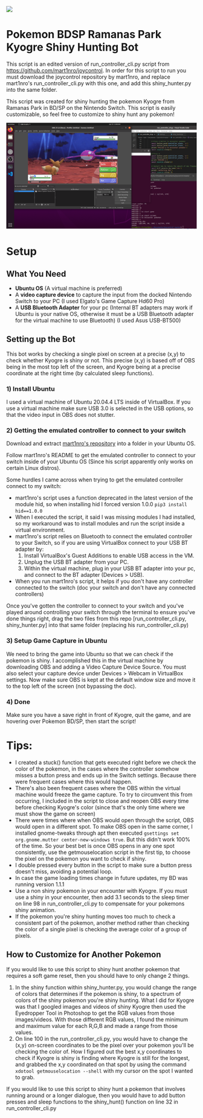 ![](https://github.com/nick16/Pokemon-BDSP-Kyogre-Shiny-Hunting-Bot/blob/main/images/kyogre.gif)

# Pokemon BDSP Ramanas Park Kyogre Shiny Hunting Bot
This script is an edited version of run_controller_cli.py script from https://github.com/mart1nro/joycontrol. In order for this script to run you must download the joycontrol repository by mart1nro, and replace mart1nro's run_controller_cli.py with this one, and add this shiny_hunter.py into the same folder.

This script was created for shiny hunting the pokemon Kyogre from Ramanas Park in BD/SP on the Nintendo Switch.
This script is easily customizable, so feel free to customize to shiny hunt any pokemon!

![](https://github.com/nick16/Pokemon-BDSP-Kyogre-Shiny-Hunting-Bot/blob/main/images/shiny_kyogre_encounter.PNG)

# Setup
## What You Need
- **Ubuntu OS** (A virtual machine is preferred)
- A **video capture device** to capture the input from the docked Nintendo Switch to your PC (I used Elgato's Game Capture Hd60 Pro)
- A **USB Bluetooth Adapter** for your pc (Internal BT adapters may work if Ubuntu is your native OS, otherwise it must be a USB Bluetooth adapter for the virtual machine to use Bluetooth) (I used Asus USB-BT500)


## Setting up the Bot
This bot works by checking a single pixel on screen at a precise (x,y) to check whether Kyogre is shiny or not. This precise (x,y) is based off of OBS being in the most top left of the screen, and Kyogre being at a precise coordinate at the right time (by calculated sleep functions).

###  1) Install Ubuntu
   I used a virtual machine of Ubuntu 20.04.4 LTS inside of VirtualBox.
   If you use a virtual machine make sure USB 3.0 is selected in the USB options, so that the video input in OBS does not stutter.

### 2) Getting the emulated controller to connect to your switch
   Download and extract [mart1nro's repository](https://github.com/mart1nro/joycontrol) into a folder in your Ubuntu OS.

   Follow mart1nro's README to get the emulated controller to connect to your switch inside of your Ubuntu OS (Since his script apparently only works on certain Linux distros).
    
   Some hurdles I came across when trying to get the emulated controller connect to my switch:
   - mart1nro's script uses a function deprecated in the latest version of the module hid, so when installing hid I forced version 1.0.0 `pip3 install hid==1.0.0`
   - When I executed the script, it said I was missing modules I had installed, so my workaround was to install modules and run the script inside a virtual environment.
   - mart1nro's script relies on Bluetooth to connect the emulated controller to your Switch, so if you are using VirtualBox connect to your USB BT adapter by:
        1. Install VirtualBox's Guest Additions to enable USB access in the VM.
        2. Unplug the USB BT adapter from your PC.
        3. Within the virtual machine, plug in your USB BT adapter into your pc, and connect to the BT adapter (Devices > USB).
   - When you run mart1nro's script, it helps if you don't have any controller connected to the switch (doc your switch and don't have any connected controllers)
    
   Once you've gotten the controller to connect to your switch and you've played around controlling your switch through the terminal to ensure you've done things right, drag the two files from this repo [run_controller_cli.py, shiny_hunter.py] into that same folder (replacing his run_controller_cli.py)

### 3) Setup Game Capture in Ubuntu
   We need to bring the game into Ubuntu so that we can check if the pokemon is shiny.
    I accomplished this in the virtual machine by downloading OBS and adding a Video Capture Device Source. You must also select your capture device under Devices > Webcam in VirtualBox settings.
    Now make sure OBS is kept at the default window size and move it to the top left of the screen (not bypassing the doc).

### 4) Done
   Make sure you have a save right in front of Kyogre, quit the game, and are hovering over Pokemon BD/SP, then start the script!


# Tips:
- I created a stuck() function that gets executed right before we check the color of the pokemon, in the cases where the controller somehow misses a button press and ends up in the Switch settings. Because there were frequent cases where this would happen.
- There's also been frequent cases where the OBS within the virtual machine would freeze the game capture. To try to circumvent this from occurring, I included in the script to close and reopen OBS every time before checking Kyogre's color (since that's the only time where we must show the game on screen)
- There were times where when OBS would open through the script, OBS would open in a different spot. To make OBS open in the same corner, I installed gnome-tweaks through apt then executed `gsettings set org.gnome.mutter center-new-windows true`. But this didn't work 100% of the time. So your best bet is once OBS opens in any one spot consistently, use the getmouselocation script in the first tip, to choose the pixel on the pokemon you want to check if shiny.
- I double pressed every button in the script to make sure a button press doesn't miss, avoiding a potential loop.
- In case the game loading times change in future updates, my BD was running version 1.1.1
- Use a non shiny pokemon in your encounter with Kyogre. If you must use a shiny in your encounter, then add 3.1 seconds to the sleep timer on line 98 in run_controller_cli.py to compensate for your pokemons shiny animation.
- If the pokemon you're shiny hunting moves too much to check a consistent part of the pokemon, another method rather than checking the color of a single pixel is checking the average color of a group of pixels.

## How to Customize for Another Pokemon
   If you would like to use this script to shiny hunt another pokemon that requires a soft game reset, then you should have to only change 2 things.
1. In the shiny function within shiny_hunter.py, you would change the range of colors that determines if the pokemon is shiny, to a spectrum of colors of the shiny pokemon you're shiny hunting.
   What I did for Kyogre was that I googled images and videos of shiny Kyogre then used the Eyedropper Tool in Photoshop to get the RGB values from those images/videos. With those different RGB values, I found the minimum and maximum value for each R,G,B and made a range from those values.
3. On line 100 in the run_controller_cli.py, you would have to change the (x,y) on-screen coordinates to be the pixel over your pokemon you'll be checking the color of.
   How I figured out the best x,y coordinates to check if Kyogre is shiny is finding where Kyogre is still for the longest, and grabbed the x,y coordinated on that spot by using the command `xdotool getmouselocation --shell` with my cursor on the spot I wanted to grab.
   
  If you would like to use this script to shiny hunt a pokemon that involves running around or a longer dialogue, then you would have to add button presses and sleep functions to the shiny_hunt() function on line 32 in run_controller_cli.py
